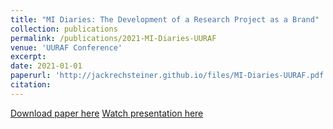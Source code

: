 ```yaml
---
title: "MI Diaries: The Development of a Research Project as a Brand"
collection: publications
permalink: /publications/2021-MI-Diaries-UURAF
venue: 'UURAF Conference'
excerpt:
date: 2021-01-01
paperurl: 'http://jackrechsteiner.github.io/files/MI-Diaries-UURAF.pdf'
citation:
---
```


[Download paper here](http://jackrechsteiner.github.io/files/MI-Diaries-UURAF.pdf)
[Watch presentation here](https://www.youtube.com/watch?v=ZWxotrdgwP0)
